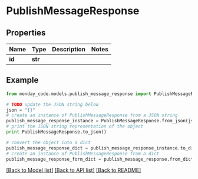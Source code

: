 # PublishMessageResponse


## Properties

Name | Type | Description | Notes
------------ | ------------- | ------------- | -------------
**id** | **str** |  | 

## Example

```python
from monday_code.models.publish_message_response import PublishMessageResponse

# TODO update the JSON string below
json = "{}"
# create an instance of PublishMessageResponse from a JSON string
publish_message_response_instance = PublishMessageResponse.from_json(json)
# print the JSON string representation of the object
print PublishMessageResponse.to_json()

# convert the object into a dict
publish_message_response_dict = publish_message_response_instance.to_dict()
# create an instance of PublishMessageResponse from a dict
publish_message_response_form_dict = publish_message_response.from_dict(publish_message_response_dict)
```
[[Back to Model list]](../README.md#documentation-for-models) [[Back to API list]](../README.md#documentation-for-api-endpoints) [[Back to README]](../README.md)



